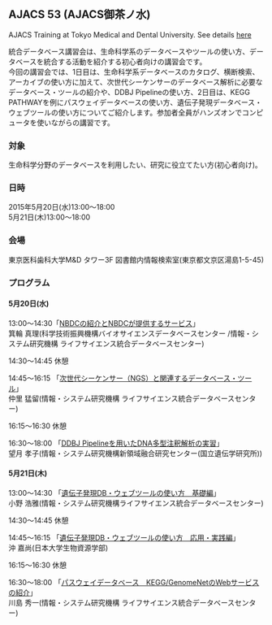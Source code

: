 ## AJACS 53 (AJACS御茶ノ水)

AJACS Training at Tokyo Medical and Dental University. See details 
[here](http://events.biosciencedbc.jp/training/ajacs53)

統合データベース講習会は、生命科学系のデータベースやツールの使い方、データベースを統合する活動を紹介する初心者向けの講習会です。  
今回の講習会では、1日目は、生命科学系データベースのカタログ、横断検索、アーカイブの使い方に加えて、次世代シーケンサーのデータベース解析に必要なデータベース・ツールの紹介や、DDBJ Pipelineの使い方、2日目は、KEGG PATHWAYを例にパスウェイデータベースの使い方、遺伝子発現データベース・ウェブツールの使い方についてご紹介します。参加者全員がハンズオンでコンピュータを使いながらの講習です。

 

### 対象
生命科学分野のデータベースを利用したい、研究に役立てたい方(初心者向け)。  

### 日時
2015年5月20日(水)13:00～18:00  
      5月21日(木)13:00～18:00  
    
### 会場
東京医科歯科大学M&D タワー3F 図書館内情報検索室(東京都文京区湯島1-5-45)  

### プログラム 
#### 5月20日(水)
13:00～14:30「[NBDCの紹介とNBDCが提供するサービス](https://github.com/AJACS-training/AJACS53/blob/master/minowa/)」   
箕輪 真理(科学技術振興機構バイオサイエンスデータベースセンター
/情報・システム研究機構 ライフサイエンス統合データベースセンター)  

14:30～14:45 休憩   

14:45～16:15 「[次世代シーケンサー（NGS）と関連するデータベース・ツール](https://github.com/AJACS-training/AJACS53/blob/master/nakazato/)」  
仲里 猛留(情報・システム研究機構 ライフサイエンス統合データベースセンター)  

16:15～16:30 休憩  

16:30～18:00 「[DDBJ Pipelineを用いたDNA多型注釈解析の実習](https://github.com/AJACS-training/AJACS53/blob/master/mochizuki/)」  
望月 孝子(情報・システム研究機構新領域融合研究センター(国立遺伝学研究所))  

#### 5月21日(木)  
13:00～14:30 「[遺伝子発現DB・ウェブツールの使い方　基礎編](https://github.com/AJACS-training/AJACS53/blob/master/hono/)」  
小野 浩雅(情報・システム研究機構ライフサイエンス統合データベースセンター)   

14:30～14:45 休憩  

14:45～16:15 「[遺伝子発現DB・ウェブツールの使い方　応用・実践編](https://github.com/AJACS-training/AJACS53/blob/master/yoki/)」  
沖 嘉尚(日本大学生物資源学部)   

16:15～16:30 休憩  

16:30～18:00 「[パスウェイデータベース　KEGG/GenomeNetのWebサービスの紹介](https://github.com/AJACS-training/AJACS53/blob/master/skwsm/)」  
川島 秀一(情報・システム研究機構 ライフサイエンス統合データベースセンター)
